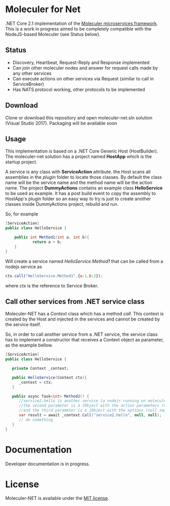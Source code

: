 # Moleculer for Net


.NET Core 2.1 implementation of the [Moleculer microservices framework](http://moleculer.services/).
This is a work in progress aimed to be completely compatible with the NodeJS-based Moleculer (see Status below).


## Status

* Discovery, Heartbeat, Request-Reply and Response implemented
* Can join other moleculer nodes and answer for request calls made by any other services
* Can execute actions on other services via Request (similar to call in ServiceBroker)
* Has NATS protocol working, other protocols to be implemented

## Download

Clone or download this repository and open moleculer-net.sln solution (Visual Studio 2017). 
Packaging will be available soon


## Usage

This implementation is based on a .NET Core Generic Host (HostBuilder). The moleculer-net solution has a project 
named **HostApp** which is the startup project.

A service is any class with **ServiceAction** attribute. the Host scans all assemblies in the *plugin* folder to locate those classes.
By default the class name will be the service name and the method name will be the action name. The project **DummyActions** contains 
an example class **HelloService** to be used as example. It has a post build event to copy the assembly to HostApp's plugin folder so
an easy way to try is just to create another classes inside DummyActions project, rebuild and run.

So, for example

```csharp
[ServiceAction]
public class HelloService {

    public int Method1(int a, int b){
            return a + b;
    }
}
```

Will create a service named *HelloService.Method1* that can be called from a nodejs service as

```javascript
ctx.call("HelloService.Method1",{a:1,b:2});
```
where *ctx* is the reference to Service Broker.

## Call other services from .NET service class

Moleculer-NET has a *Context* class which has a method *call*. This context is created by the Host and 
injected in the services and cannot be created by the service itself. 

So, in order to call another service from a .NET service, the service class has to implement a constructor
that receives a Context object as parameter, as the example bellow.

```csharp
[ServiceAction]
public class HelloService {

   private Context _context;

   public HelloService(Context ctx){
      _context = ctx;
   }

   public async Task<int> Method2() {
      //service2.hello is another service (a nodejs running on moleculer-demo, for instance)
      //the second parameter is a JObject with the action parameters (null implies no parameters)
      //and the third parameter is a JObject with the options (null implies no options)
      var result = await _context.Call("service2.hello", null, null);
      // do something
   }
}
```

# Documentation
Developer documentation is in progress. 

# License
Moleculer-NET is available under the [MIT license](https://tldrlegal.com/license/mit-license).